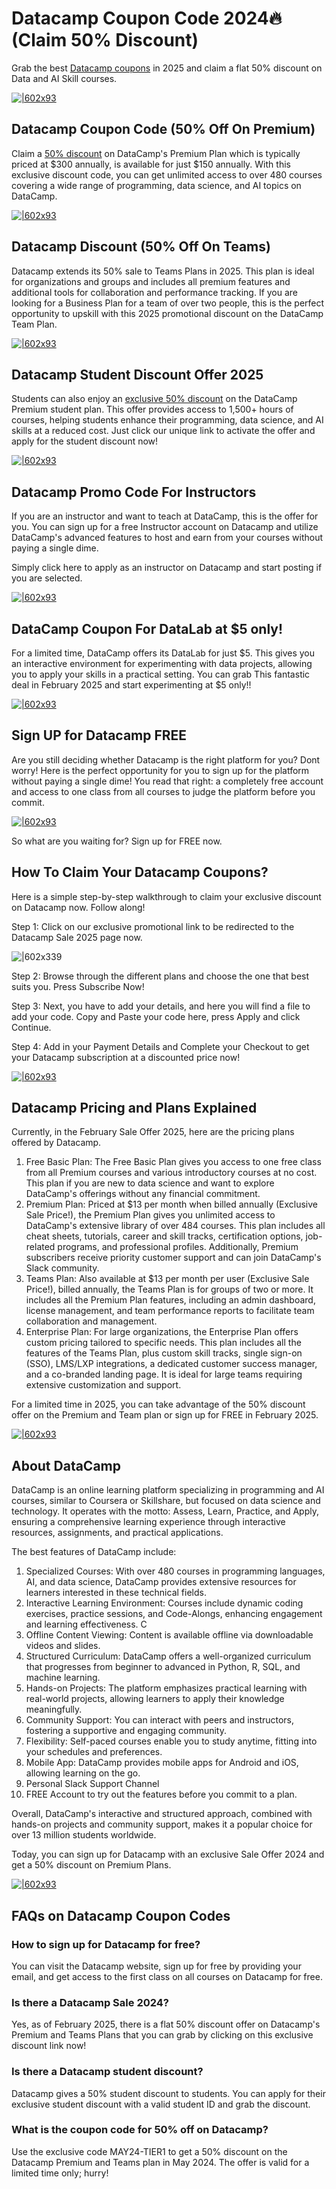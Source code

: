 # Datacamp Coupon Code 2024🔥(Claim 50% Discount)

Grab the best [Datacamp coupons](https://bit.ly/4cFkAz2) in 2025 and claim a flat 50% discount on Data and AI Skill courses.

[![|602x93](https://lh7-rt.googleusercontent.com/docsz/AD_4nXcLkmPbbWM9AUHqJ2kSEbF_213kTrgwmhvsWfg43eqEcQ_8LQ409EvoXFqhkUj2pN5UfUffjZUBDpmnUevScVUKG319-VnT3OaZD9P64QwTXxnOMfr6t_a-MibID6clRYY0OoCY?key=DX8yxirynxn7BT_RZcoPvg)](https://bit.ly/4cFkAz2)

## Datacamp Coupon Code (50% Off On Premium)

Claim a [50% discount](https://bit.ly/4cFkAz2) on DataCamp's Premium Plan which is typically priced at $300 annually, is available for just $150 annually. With this exclusive discount code, you can get unlimited access to over 480 courses covering a wide range of programming, data science, and AI topics on DataCamp.

[![|602x93](https://lh7-rt.googleusercontent.com/docsz/AD_4nXdtvJaYKdGV_qtZhMGV-9JlMjBMkKHn6eZkVdAKXE4-hmus3SnxwVVoqlVFriOXX_UBXZHZhHTzbFdMHlFD5nF9u2cO6Z8_3Zux3B9QNi54UNjjtndN31rjPLjppoPj1sQu3vS06w?key=DX8yxirynxn7BT_RZcoPvg)](https://bit.ly/4cFkAz2)

## Datacamp Discount (50% Off On Teams)

Datacamp extends its 50% sale to Teams Plans in 2025. This plan is ideal for organizations and groups and includes all premium features and additional tools for collaboration and performance tracking. If you are looking for a Business Plan for a team of over two people, this is the perfect opportunity to upskill with this 2025 promotional discount on the DataCamp Team Plan.

[![|602x93](https://lh7-rt.googleusercontent.com/docsz/AD_4nXcwIAqgtbbw1vjMDASGRaFXAXN043fNwwhfdKGdLzz4BDzjgQuiXnvDRgxBbz4kbsfljKB5RaW2OmM-6Ufvl2QtnX_43A_jpUIMhUSy0eLDaTYDavrI84sew4_zKjRKjJZvR5B9?key=DX8yxirynxn7BT_RZcoPvg)](https://bit.ly/4cFkAz2)

## Datacamp Student Discount Offer 2025

Students can also enjoy an [exclusive 50% discount](https://bit.ly/4cFkAz2) on the DataCamp Premium student plan. This offer provides access to 1,500+ hours of courses, helping students enhance their programming, data science, and AI skills at a reduced cost. Just click our unique link to activate the offer and apply for the student discount now!

[![|602x93](https://lh7-rt.googleusercontent.com/docsz/AD_4nXcMFPQMQvxwIBuxCgufro51IWdO_B_KwAL5tdS7wCdN2o5eSI0SuS8WQididP11edvj0z066Fevusk3uw7wZIod5kyc9NizCZnSCZOsw_DLW-HwiPQmF9mqYOqmylbwvQozTsIhRw?key=DX8yxirynxn7BT_RZcoPvg)](https://bit.ly/4cFkAz2)

## Datacamp Promo Code For Instructors

If you are an instructor and want to teach at DataCamp, this is the offer for you. You can sign up for a free Instructor account on Datacamp and utilize DataCamp's advanced features to host and earn from your courses without paying a single dime.

Simply click here to apply as an instructor on Datacamp and start posting if you are selected.

[![|602x93](https://lh7-rt.googleusercontent.com/docsz/AD_4nXfLQ_-zm5fESzXk03ZNj7Fzs7583YN9VsQPXl09uy1VVHp2tpjXFysI2zo4YhwEE2v08R77uPgh3udnx6cymRa3OroSOFdwrzQb05Gv0GPBlbGCD_8C6jAuZl0og9P5J-dbx5rD?key=DX8yxirynxn7BT_RZcoPvg)](https://bit.ly/4cFkAz2)

## DataCamp Coupon For DataLab at $5 only!

For a limited time, DataCamp offers its DataLab for just $5. This gives you an interactive environment for experimenting with data projects, allowing you to apply your skills in a practical setting. You can grab This fantastic deal in February 2025 and start experimenting at $5 only!!

[![|602x93](https://lh7-rt.googleusercontent.com/docsz/AD_4nXftVRbuhdq8B0-0nOaeoNO0M6PpuFFUvfxzvOoZ1f9eMAPlz6N9W9qaovcNpzl01y-tasHv8wqisyMumoYDeZIeWg4nTwm-6QYf2DP8EnLy0YzdxtJudAiWBM4TKigEBH7eCZaIgw?key=DX8yxirynxn7BT_RZcoPvg)](https://bit.ly/4cFkAz2)

## Sign UP for Datacamp FREE

Are you still deciding whether Datacamp is the right platform for you? Dont worry! Here is the perfect opportunity for you to sign up for the platform without paying a single dime! You read that right: a completely free account and access to one class from all courses to judge the platform before you commit.

[![|602x93](https://lh7-rt.googleusercontent.com/docsz/AD_4nXeFQgzTwlXMK47UshYg7-3IFnZ102jfo-RNzefNClWmnL1d6P71OaK_mesVlixNZJZmK-KfCbjZz9PttF60wIb6356ENmIwYNXGkAILaJ1_D-kQskLtA1FwXsSW-3Uug27hm6WcmQ?key=DX8yxirynxn7BT_RZcoPvg)](https://bit.ly/4cFkAz2)

So what are you waiting for? Sign up for FREE now.

## How To Claim Your Datacamp Coupons?

Here is a simple step-by-step walkthrough to claim your exclusive discount on Datacamp now. Follow along!

Step 1: Click on our exclusive promotional link to be redirected to the Datacamp Sale 2025 page now.

![|602x339](https://lh7-rt.googleusercontent.com/docsz/AD_4nXfUgBKY9AIs0OQMau_UiGRuagw-DgK0keiKkxHf3S4pJCNVHj33jav1GgFSufada0dkz0Gn_Jd0xEvo72-bWiN6evyO4B4GrP4zJmzhOsblDwLKnX8uzNouBo_c3gczFnurby-jiw?key=DX8yxirynxn7BT_RZcoPvg)

Step 2: Browse through the different plans and choose the one that best suits you. Press Subscribe Now!

Step 3: Next, you have to add your details, and here you will find a file to add your code. Copy and Paste your code here, press Apply and click Continue.

Step 4: Add in your Payment Details and Complete your Checkout to get your Datacamp subscription at a discounted price now!

[![|602x93](https://lh7-rt.googleusercontent.com/docsz/AD_4nXd7ychg-ckOWPrznQ7br5i34NQ19CPcz5jA5Hf9UeVukHkJlMubaCoZEn8K4kqn5tQ5q0pMbKo-vbjYFI-gXfy22vXPF1H_u9PvR5XyOPF5S3rTG8dyqgB0m5uPCKcXmu8RVomu?key=DX8yxirynxn7BT_RZcoPvg)](https://bit.ly/4cFkAz2)

## Datacamp Pricing and Plans Explained

Currently, in the February Sale Offer 2025, here are the pricing plans offered by Datacamp.

1. Free Basic Plan: The Free Basic Plan gives you access to one free class from all Premium courses and various introductory courses at no cost. This plan if you are new to data science and want to explore DataCamp's offerings without any financial commitment.
2. Premium Plan: Priced at $13 per month when billed annually (Exclusive Sale Price!), the Premium Plan gives you unlimited access to DataCamp's extensive library of over 484 courses. This plan includes all cheat sheets, tutorials, career and skill tracks, certification options, job-related programs, and professional profiles. Additionally, Premium subscribers receive priority customer support and can join DataCamp's Slack community.
3. Teams Plan: Also available at $13 per month per user (Exclusive Sale Price!), billed annually, the Teams Plan is for groups of two or more. It includes all the Premium Plan features, including an admin dashboard, license management, and team performance reports to facilitate team collaboration and management.
4. Enterprise Plan: For large organizations, the Enterprise Plan offers custom pricing tailored to specific needs. This plan includes all the features of the Teams Plan, plus custom skill tracks, single sign-on (SSO), LMS/LXP integrations, a dedicated customer success manager, and a co-branded landing page. It is ideal for large teams requiring extensive customization and support.

For a limited time in 2025, you can take advantage of the 50% discount offer on the Premium and Team plan or sign up for FREE in February 2025.

[![|602x93](https://lh7-rt.googleusercontent.com/docsz/AD_4nXckyjPj77J-27-EyfDrO_Nw6R_0rEt3Q94YFPCjb9xkvngZEDBWKLCKbpZfTpNwmd9u8G28VDrS07yDCUz9Eu7gXaduCiPzg5cmeSQS5bSvEZWYwF9wjY6j_D5BugE2hPpeVGLi_w?key=DX8yxirynxn7BT_RZcoPvg)](https://bit.ly/4cFkAz2)

## About DataCamp

DataCamp is an online learning platform specializing in programming and AI courses, similar to Coursera or Skillshare, but focused on data science and technology. It operates with the motto: Assess, Learn, Practice, and Apply, ensuring a comprehensive learning experience through interactive resources, assignments, and practical applications.

The best features of DataCamp include:

1. Specialized Courses: With over 480 courses in programming languages, AI, and data science, DataCamp provides extensive resources for learners interested in these technical fields.
2. Interactive Learning Environment: Courses include dynamic coding exercises, practice sessions, and Code-Alongs, enhancing engagement and learning effectiveness. C
3. Offline Content Viewing: Content is available offline via downloadable videos and slides.
4. Structured Curriculum: DataCamp offers a well-organized curriculum that progresses from beginner to advanced in Python, R, SQL, and machine learning.
5. Hands-on Projects: The platform emphasizes practical learning with real-world projects, allowing learners to apply their knowledge meaningfully.
6. Community Support: You can interact with peers and instructors, fostering a supportive and engaging community.
7. Flexibility: Self-paced courses enable you to study anytime, fitting into your schedules and preferences.
8. Mobile App: DataCamp provides mobile apps for Android and iOS, allowing learning on the go.
9. Personal Slack Support Channel
10. FREE Account to try out the features before you commit to a plan.

Overall, DataCamp's interactive and structured approach, combined with hands-on projects and community support, makes it a popular choice for over 13 million students worldwide.

Today, you can sign up for Datacamp with an exclusive Sale Offer 2024 and get a 50% discount on Premium Plans.

[![|602x93](https://lh7-rt.googleusercontent.com/docsz/AD_4nXdkpz6N1hVGpd8sdKsCohTmZl01TZuqAyGud6jRGf9FFwg6i_nVrTyi9zwkbXpKb_529l07Fek74BTJvuNRlIt0qdOkoY5Ya1PO6rWQ6vGtIcAYJJ8ML-hNYWpMivP-APfNVLos6A?key=DX8yxirynxn7BT_RZcoPvg)](https://bit.ly/4cFkAz2)

## FAQs on Datacamp Coupon Codes

### How to sign up for Datacamp for free?

You can visit the Datacamp website, sign up for free by providing your email, and get access to the first class on all courses on Datacamp for free.

### Is there a Datacamp Sale 2024?

Yes, as of February 2025, there is a flat 50% discount offer on Datacamp's Premium and Teams Plans that you can grab by clicking on this exclusive discount link now!

### Is there a Datacamp student discount?

Datacamp gives a 50% student discount to students. You can apply for their exclusive student discount with a valid student ID and grab the discount.

### What is the coupon code for 50% off on Datacamp?

Use the exclusive code MAY24-TIER1 to get a 50% discount on the Datacamp Premium and Teams plan in May 2024. The offer is valid for a limited time only; hurry!
